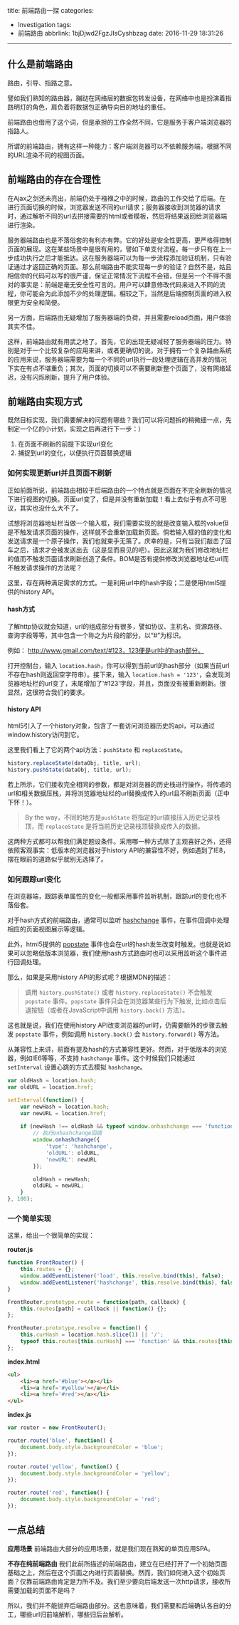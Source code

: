 title: 前端路由一探
categories:
  - Investigation
tags:
  - 前端路由
abbrlink: 1bjDjwd2FgzJIsCyshbzag
date: 2016-11-29 18:31:26
---
## 什么是前端路由
路由，引导、指路之意。

譬如我们熟知的路由器，蹦跶在网络层的数据包转发设备，在网络中也是扮演着指路明灯的角色，肩负着将数据包正确导向目的地址的重任。

前端路由也借用了这个词，但是承担的工作全然不同，它是服务于客户端浏览器的指路人。

所谓的前端路由，拥有这样一种能力：客户端浏览器可以不依赖服务端，根据不同的URL渲染不同的视图页面。

<!-- more -->

## 前端路由的存在合理性

在Ajax之剑还未亮出，前端仍处于襁褓之中的时候，路由的工作交给了后端。在进行页面切换的时候，浏览器发送不同的url请求；服务器接收到浏览器的请求时，通过解析不同的url去拼接需要的html或者模板，然后将结果返回给浏览器端进行渲染。

服务器端路由也是不落俗套的有利亦有弊。它的好处是安全性更高，更严格得控制页面的展现。这在某些场景中是很有用的，譬如下单支付流程，每一步只有在上一步成功执行之后才能抵达。这在服务器端可以为每一步流程添加验证机制，只有验证通过才返回正确的页面。那么前端路由不能实现每一步的验证？自然不是，姑且相信你的代码可以写的很严谨，保证正常情况下流程不会错，但是另一个不得不面对的事实是：前端是毫无安全性可言的。用户可以肆意修改代码来进入不同的流程，你可能会为此添加不少的处理逻辑。相较之下，当然是后端控制页面的进入权限更为安全和简便。

另一方面，后端路由无疑增加了服务器端的负荷，并且需要reload页面，用户体验其实不佳。

这样，前端路由就有用武之地了。首先，它的出现无疑减轻了服务器端的压力。特别是对于一个比较复杂的应用来讲，或者更确切的说，对于拥有一个复杂路由系统的应用来说，服务器端需要为每一个不同的url执行一段处理逻辑在高并发的情况下实在有点不堪重负；其次，页面的切换可以不需要刷新整个页面了，没有网络延迟，没有闪烁刷新，提升了用户体验。

## 前端路由实现方式
既然目标实现，我们需要解决的问题有哪些？我们可以将问题拆的稍微细一点，先制定一个亿的小计划，实现之后再进行下一步：）

1. 在页面不刷新的前提下实现url变化
2. 捕捉到url的变化，以便执行页面替换逻辑

###  如何实现更新url并且页面不刷新
正如前面所说，前端路由相较于后端路由的一个特点就是页面在不完全刷新的情况下进行视图的切换。页面url变了，但是并没有重新加载！看上去似乎有点不可思议，其实也没什么大不了。

试想将浏览器地址栏当做一个输入框，我们需要实现的就是改变输入框的value但是不触发请求页面的操作，这样就不会重新加载新页面。倘若输入框的值的变化和发送请求是一个原子操作，我们也就束手无策了。庆幸的是，只有当我们敲击了回车之后，请求才会被发送出去（这是显而易见的吧）。因此这就为我们修改地址栏的值而不触发页面请求刷新创造了条件。BOM是否有提供修改浏览器地址栏url而不触发请求操作的方法呢？

这里，存在两种满足需求的方式。一是利用url中的hash字段；二是使用html5提供的history API。

#### hash方式
了解http协议就会知道，url的组成部分有很多，譬如协议、主机名、资源路径、查询字段等等，其中包含一个称之为片段的部分，以“#”为标识。

例如： http://www.gmail.com/text/#123，123便是url中的hash部分。

打开控制台，输入 `location.hash`，你可以得到当前url的hash部分（如果当前url不存在hash则返回空字符串）。接下来，输入 `location.hash = '123'`，会发现浏览器地址栏的url变了，末尾增加了'#123'字段，并且，页面没有被重新刷新。很显然，这很符合我们的要求。

#### history API
html5引入了一个history对象，包含了一套访问浏览器历史的api，可以通过window.history访问到它。

这里我们看上了它的两个api方法：`pushState` 和 `replaceState`。

```javascript
history.replaceState(dataObj, title, url);
history.pushState(dataObj, title, url);
```

若上所示，它们接收完全相同的参数，都是对浏览器的历史栈进行操作，将传递的url和相关数据压栈，并将浏览器地址栏的url替换成传入的url且不刷新页面（正中下怀！）。

> By the way，不同的地方是`pushState` 将指定的url直接压入历史记录栈顶，而 `replaceState` 是将当前历史记录栈顶替换成传入的数据。

这两种方式都可以帮我们满足题设条件。采用哪一种方式除了主观喜好之外，还得依照客观事实：低版本的浏览器对于history API的兼容性不好，例如遇到了IE8，摆在眼前的道路似乎就别无选择了。

### 如何跟踪url变化
在浏览器端，跟踪表单属性的变化一般都采用事件监听机制，跟踪url的变化也不落俗套。

对于hash方式的前端路由，通常可以监听 [hashchange](https://developer.mozilla.org/zh-CN/docs/Web/Events/hashchange) 事件，在事件回调中处理相应的页面视图展示等逻辑。

此外，html5提供的 [popstate](https://developer.mozilla.org/zh-CN/docs/Web/API/Window/onpopstate) 事件也会在url的hash发生改变时触发。也就是说如果可以忽略低版本浏览器，我们使用hash方式路由时也可以采用监听这个事件进行回调处理。

那么，如果是采用history API的形式呢？根据MDN的描述：

> 调用 `history.pushState()` 或者 `history.replaceState()` 不会触发 `popstate` 事件。`popstate` 事件只会在浏览器某些行为下触发, 比如点击后退按钮（或者在JavaScript中调用 `history.back()` 方法）。

这也就是说，我们在使用history API改变浏览器的url时，仍需要额外的步骤去触发 `popstate` 事件，例如调用 `history.back()` 会 `history.forward()` 等方法。

从兼容性上来讲，前面有提及hash的方式兼容性更好。然而，对于低版本的浏览器，例如IE6等等，不支持 `hashchange` 事件。这个时候我们只能通过 `setInterval` 设置心跳的方式去模拟 `hashchange`。

```javascript
var oldHash = location.hash;
var oldURL = location.href;

setInterval(function() {
	var newHash = location.hash;
	var newURL = location.href;
				
	if (newHash !== oldHash && typeof window.onhashchange === 'function') {
		// 执行onhashchange回调
		window.onhashchange({
			'type': 'hashchange',
			'oldURL': oldURL,
			'newURL': newURL
		});

		oldHash = newHash;
		oldURL = newURL;
	}
}, 100);
```

### 一个简单实现
这里，给出一个很简单的实现：

__router.js__

```javascript
function FrontRouter() {
	this.routes = {};
	window.addEventListener('load', this.resolve.bind(this), false);
	window.addEventListener('hashchange', this.resolve.bind(this), false);
}

FrontRouter.prototype.route = function(path, callback) {
	this.routes[path] = callback || function() {};
};

FrontRouter.prototype.resolve = function() {
	this.curHash = location.hash.slice(1) || '/';
	typeof this.routes[this.curHash] === 'function' && this.routes[this.curHash]();
};
```

__index.html__

```html
<ul>
	<li><a href='#blue'></a></li>
	<li><a href='#yellow'></a></li>
	<li><a href='#red'></a></li>
</ul>
```

__index.js__

```javascript
var router = new FrontRouter();

router.route('blue', function() {
	document.body.style.backgroundColor = 'blue';
});

router.route('yellow', function() {
	document.body.style.backgroundColor = 'yellow';
});

router.route('red', function() {
	document.body.style.backgroundColor = 'red';
});
```

## 一点总结
__应用场景__
前端路由大部分的应用场景，就是我们现在熟知的单页应用SPA。

__不存在纯前端路由__
我们此前所描述的前端路由，建立在已经打开了一个初始页面基础之上，然后在这个页面之内进行页面替换。然而，我们如何进入这个初始页面？仅靠前端路由肯定是力所不及。我们至少要向后端发送一次http请求，接收所需要加载的页面不是吗？

所以，我们并不能抛弃后端路由部分。这也意味着，我们需要和后端确认各自的分工，哪些url归前端解析，哪些归后台解析。
